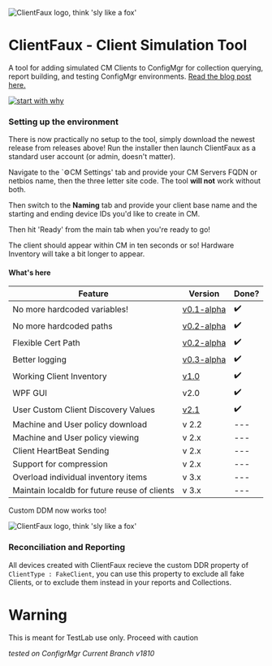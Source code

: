 ![ClientFaux logo, think 'sly like a fox'](https://github.com/1RedOne/ClientFaux/blob/master/ClientFaux/Images/CMFoxv1.0Logo.png)

# ClientFaux - Client Simulation Tool
A tool for adding simulated CM Clients to ConfigMgr for collection querying, report building, and testing ConfigMgr environments.  [Read the blog post here.](https://foxdeploy.com/2018/06/08/how-to-populate-cm-with-fake-clients/)

[![start with why](https://img.shields.io/badge/Want%20to%20try%3F-Download%20Now!-brightgreen.svg?style=flat)](https://github.com/1RedOne/ClientFaux/releases)

### Setting up the environment

There is now practically no setup to the tool, simply download the newest release from releases above!  Run the installer then launch ClientFaux as a standard user account (or admin, doesn't matter).

Navigate to the `⚙CM Settings' tab and provide your CM Servers FQDN or netbios name, then the three letter site code.  The tool **will not** work without both.

Then switch to the **Naming** tab and provide your client base name and the starting and ending device IDs you'd like to create in CM.

Then hit 'Ready' from the main tab when you're ready to go!

The client should appear within CM in ten seconds or so!  Hardware Inventory will take a bit longer to appear.


#### What's here

| Feature  |  Version | Done? |
|---|---|---|
| No more hardcoded variables!  | [v0.1-alpha](https://github.com/1RedOne/ClientFaux/releases/tag/alpha) |✔️|
| No more hardcoded paths  | [v0.2-alpha](https://github.com/1RedOne/ClientFaux/releases/tag/alpha)  |✔️|
| Flexible Cert Path  | [v0.2-alpha](https://github.com/1RedOne/ClientFaux/releases/tag/alpha)  |✔️|
| Better logging | [v0.3-alpha](https://github.com/1RedOne/ClientFaux/releases/tag/alpha)  |✔️|
| Working Client Inventory | [v1.0](https://github.com/1RedOne/ClientFaux/releases/tag/v1.0) | ✔️|
| WPF GUI | v2.0  | ✔️ |
| User Custom Client Discovery Values |[v2.1](https://github.com/1RedOne/ClientFaux/releases/tag/v2.1.0)| ✔️|
| Machine and User policy download |v 2.2| ---|
| Machine and User policy viewing |v 2.x| ---|
| Client HeartBeat Sending |v 2.x | ---|
| Support for compression  |v 2.x| ---|
| Overload individual inventory items |v 3.x | ---|
| Maintain localdb for future reuse of clients |v 3.x | ---|

Custom DDM now works too!

![ClientFaux logo, think 'sly like a fox'](https://i.imgur.com/8D3xUgW.png)

### Reconciliation and Reporting

All devices created with ClientFaux recieve the custom DDR property of `ClientType : FakeClient`, you can use this property to exclude all fake Clients, or to exclude them instead in your reports and Collections.

# Warning
This is meant for TestLab use only.  Proceed with caution

*tested on ConfigrMgr Current Branch v1810*
